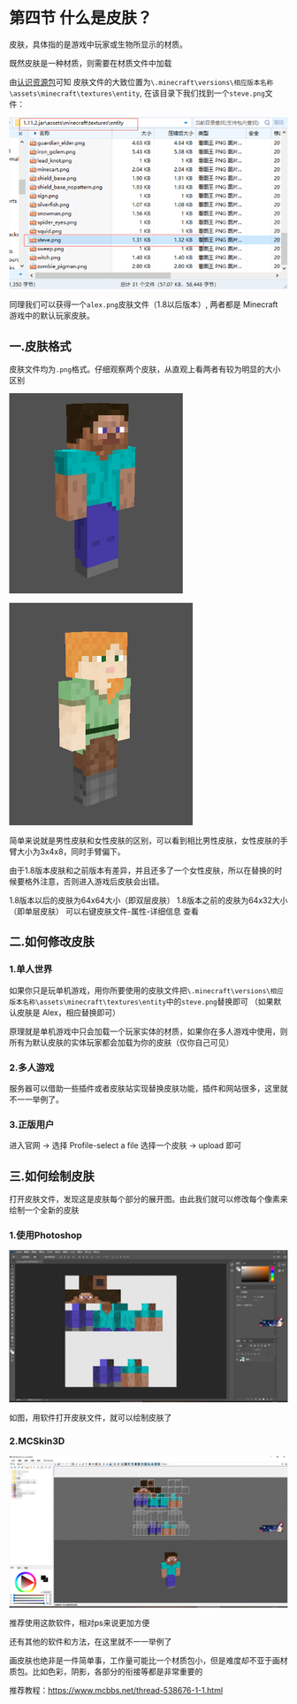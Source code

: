 # 第四节 什么是皮肤？

皮肤，具体指的是游戏中玩家或生物所显示的材质。

既然皮肤是一种材质，则需要在材质文件中加载

由[认识资源包](https://github.com/Mhy278/MinecraftServerHostGuide/blob/master/Texture.md)可知
皮肤文件的大致位置为`\.minecraft\versions\相应版本名称\assets\minecraft\textures\entity`, 在该目录下我们找到一个`steve.png`文件：

![image](./images/skin/assets.png)

同理我们可以获得一个`alex.png`皮肤文件（1.8以后版本）, 两者都是 Minecraft 游戏中的默认玩家皮肤。

## 一.皮肤格式

皮肤文件均为`.png`格式。仔细观察两个皮肤，从直观上看两者有较为明显的大小区别

![image](./images/skin/steve.png)

![image](./images/skin/alex.png)

简单来说就是男性皮肤和女性皮肤的区别，可以看到相比男性皮肤，女性皮肤的手臂大小为3x4x8，同时手臂偏下。

由于1.8版本皮肤和之前版本有差异，并且还多了一个女性皮肤，所以在替换的时候要格外注意，否则进入游戏后皮肤会出错。

1.8版本以后的皮肤为64x64大小（即双层皮肤）
1.8版本之前的皮肤为64x32大小（即单层皮肤）
可以右键皮肤文件-属性-详细信息 查看

## 二.如何修改皮肤

### 1.单人世界

如果你只是玩单机游戏，用你所要使用的皮肤文件把`\.minecraft\versions\相应版本名称\assets\minecraft\textures\entity`中的`steve.png`替换即可
（如果默认皮肤是 Alex，相应替换即可）

原理就是单机游戏中只会加载一个玩家实体的材质，如果你在多人游戏中使用，则所有为默认皮肤的实体玩家都会加载为你的皮肤（仅你自己可见）

### 2.多人游戏

服务器可以借助一些插件或者皮肤站实现替换皮肤功能，插件和网站很多，这里就不一一举例了。

### 3.正版用户

进入官网 -> 选择 Profile-select a file 选择一个皮肤 -> upload 即可

## 三.如何绘制皮肤

打开皮肤文件，发现这是皮肤每个部分的展开图。由此我们就可以修改每个像素来绘制一个全新的皮肤

### 1.使用Photoshop

![image](./images/skin/steveps.png)

如图，用软件打开皮肤文件，就可以绘制皮肤了

### 2.MCSkin3D

![image](./images/skin/steve3d.png)

推荐使用这款软件，相对ps来说更加方便

还有其他的软件和方法，在这里就不一一举例了

画皮肤也绝非是一件简单事，工作量可能比一个材质包小，但是难度却不亚于画材质包。比如色彩，阴影，各部分的衔接等都是非常重要的

推荐教程：https://www.mcbbs.net/thread-538676-1-1.html

